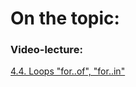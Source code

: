 # On the topic:

### Video-lecture:

[4.4. Loops "for..of", "for..in"](https://go.skillbox.ru/profession/profession-fullstack-js/js/971bc504-9cc8-4eb0-9dff-99a28228b7e1/videolesson)
